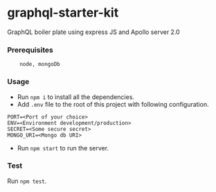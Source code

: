 # graphql-starter-kit
GraphQL boiler plate using express JS and Apollo server 2.0

### Prerequisites
```
    node, mongoDb
```

### Usage
* Run `npm i` to install all the dependencies.
* Add `.env` file to the root of this project with following configuration.
```
PORT=<Port of your choice>
ENV=<Environment development/production>
SECRET=<Some secure secret>
MONGO_URI=<Mongo db URI>
```
* Run `npm start` to run the server.

### Test
Run `npm test`.
